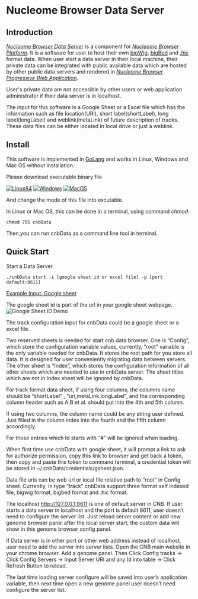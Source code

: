 # Nucleome Browser Data Server 

## Introduction

[*Nucleome Browser Data Server*](http://v.nucleome.org/data/server) is a component for [*Nucleome Browser Platform*](http://v.nucleome.org/home). It is a software for user to host their own [bigWig](https://genome.ucsc.edu/goldenpath/help/bigWig.html), [bigBed](https://genome.ucsc.edu/goldenpath/help/bigBed.html) and [.hic](https://github.com/aidenlab/Juicebox/blob/master/HiC_format_v8.docx) format data. When user start a data server in their local machine, their private data can be integrated with public available data which are hosted by other public data servers and rendered in [*Nucleome Browser Progressive Web Application*](https://vis.nucleome.org). 

User's private data are not accessible by other users or web application administrator if their data server is in localhost.

The input for this software is a Google Sheet or a Excel file which has the information such as file location(URI), short label(shortLabel), long label(longLabel) and weblink(metaLink) of future description of tracks. These data files can be either located in local drive or just a weblink.


## Install
This software is implemented in [GoLang](https://golang.org/) and works in Linux, Windows and Mac OS without installation. 

Please download executable binary file

[![Linux64](https://img.shields.io/badge/binary-linux-green.svg?style=flat)](https://vis.nucleome.org/static/dist/current/linux/cnbData)
[![Windows](https://img.shields.io/badge/binary-win-blue.svg?style=flat)](https://vis.nucleome.org/static/dist/current/win64/cnbData.exe)
[![MacOS](https://img.shields.io/badge/binary-macos-yellow.svg?style=flat)](https://vis.nucleome.org/static/dist/current/mac/cnbData)

And change the mode of this file into excutable.

In Linux or Mac OS, this can be done in a terminal, using command *chmod*.

```shell
chmod 755 cnbData
```

Then,you can run cnbData as a command line tool in terminal.

## Quick Start 

Start a Data Server

```shell
./cnbData start -i [google sheet id or excel file] -p [port default:8611]
```
[Example Input: Google sheet](https://docs.google.com/spreadsheets/d/1nJwOozr4EL4gnx37hzF2Jmv-HPsgFMA9jN-lbUj1GvM/edit#gid=1744383077)


The google sheet id is part of the url in your google sheet webpage.
![Google Sheet ID Demo](https://vis.nucleome.org/static/img/google_sheet_id_demo.png)

The track configuration input for cnbData could be a google sheet or a excel file.


Two reserved sheets is needed for start cnb data browser.  One is “Config”,  which store the configuration variable values, currently, “root” variable is the only variable needed for cnbData. It stores the root path for you store all data. It is designed for user conveniently migrating data between servers. The other sheet is “Index”, which stores the configuration information of all other sheets which are needed to use in cnbData server. The sheet titles which are not in Index sheet will be ignored by cnbData.


For track format data sheet, if using four columns, the columns name should be “shortLabel” , “uri,metaLink,longLabel”, and the corresponding column header such as A,B et al. should put into the 4th and 5th column.

 

If using two columns, the column name could be any string user defined. Just filled in the column index into the fourth and the fifth column accordingly.


For those entries which Id starts with “#” will be ignored when loading.


When first time use cnbData with google sheet, it will prompt a link to ask for authorize permission, copy this link to browser and get back a token, then copy and paste this token to command terminal, a credential token will be stored in ~/.cnbData/credentials/gsheet.json.


Data file uris can be web url or local file relative path to “root” in Config sheet. Currently,  in type “track” cnbData support three format self indexed file, bigwig format, bigbed format and .hic format.


The localhost http://127.0.0.1:8611 is one of default server in CNB. If user starts a data server in localhost and the port is default 8611, user doesn’t need to configure the server list. Just reload server content or add new genome browser panel after the local server start, the custom data will show in this genome browser config panel.


If Data server is in other port or other web address instead of localhost, user need to add the server into server lists. Open the CNB main website in your chrome browser. Add a genome panel.  Then Click Config tracks → Click Config Servers → Input Server URI and any Id into table → Click Refresh Button to reload.

The last time loading server configure will be saved into user’s application variable, then next time open a new genome panel user doesn’t need configure the server list.

